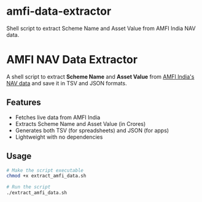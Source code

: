# amfi-data-extractor
Shell script to extract Scheme Name and Asset Value from AMFI India NAV data.
# AMFI NAV Data Extractor

A shell script to extract **Scheme Name** and **Asset Value** from [AMFI India's NAV data](https://www.amfiindia.com/spages/NAVAll.txt) and save it in TSV and JSON formats.

## Features
- Fetches live data from AMFI India
- Extracts Scheme Name and Asset Value (in Crores)
- Generates both TSV (for spreadsheets) and JSON (for apps)
- Lightweight with no dependencies

## Usage
```bash
# Make the script executable
chmod +x extract_amfi_data.sh

# Run the script
./extract_amfi_data.sh
